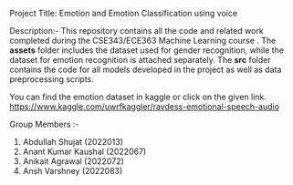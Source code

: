 Project Title: Emotion and Emotion Classification using voice

Description:-
This repository contains all the code and related work completed during the CSE343/ECE363 Machine Learning course . The **assets** folder includes the dataset used for gender recognition, while the dataset for emotion recognition is attached separately. The **src** folder contains the code for all models developed in the project as well as data preprocessing scripts. 

You can find the emotion dataset in kaggle or click on the given link. 
https://www.kaggle.com/uwrfkaggler/ravdess-emotional-speech-audio

Group Members :-
1. Abdullah Shujat (2022013)
2. Anant Kumar Kaushal (2022067)
3. Anikait Agrawal (2022072)
4. Ansh Varshney (2022083)
